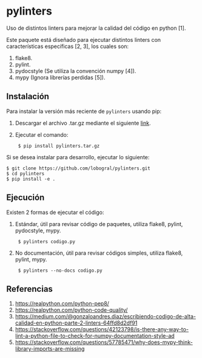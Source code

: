 # pylinters

Uso de distintos linters para mejorar la calidad del código en python [1].

Este paquete está diseñado para ejecutar distintos linters con características
específicas [2, 3], los cuales son:

1. flake8.
2. pylint.
3. pydocstyle (Se utiliza la convención numpy [4]).
4. mypy (Ignora librerías perdidas [5]).

## Instalación

Para instalar la versión más reciente de ``pylinters`` usando pip:

1. Descargar el archivo .tar.gz mediante el siguiente [link](https://github.com/lobogral/pylinters/releases/latest/download/pylinters.tar.gz).

2. Ejecutar el comando:

        $ pip install pylinters.tar.gz

Si se desea instalar para desarrollo, ejecutar lo siguiente:

    $ git clone https://github.com/lobogral/pylinters.git
    $ cd pylinters
    $ pip install -e .

## Ejecución

Existen 2 formas de ejecutar el código:

1. Estándar, útil para revisar código de paquetes, utiliza flake8, pylint, pydocstyle, mypy.

        $ pylinters codigo.py
    
2. No documentación, útil para revisar códigos simples, utiliza flake8, pylint, mypy.

        $ pylinters --no-docs codigo.py

## Referencias
1. https://realpython.com/python-pep8/
2. https://realpython.com/python-code-quality/
3. https://medium.com/@gonzaloandres.diaz/escribiendo-codigo-de-alta-calidad-en-python-parte-2-linters-64ffd8d2df91
4. https://stackoverflow.com/questions/42123798/is-there-any-way-to-lint-a-python-file-to-check-for-numpy-documentation-style-ad
5. https://stackoverflow.com/questions/57785471/why-does-mypy-think-library-imports-are-missing
